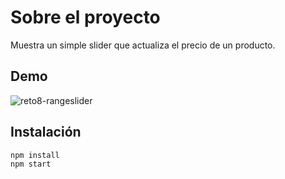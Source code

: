 # Sobre el proyecto

Muestra un simple slider que actualiza el precio de un producto.

## Demo
![reto8-rangeslider](https://user-images.githubusercontent.com/13368066/148660609-c945ada3-9699-42c2-a8ef-525cf14a5f29.gif)

## Instalación

```sh
npm install
npm start
```
